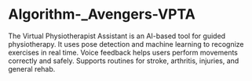# Algorithm-_Avengers-VPTA
The Virtual Physiotherapist Assistant is an AI-based tool for guided physiotherapy. It uses pose detection and machine learning to recognize exercises in real time. Voice feedback helps users perform movements correctly and safely. Supports routines for stroke, arthritis, injuries, and general rehab.
